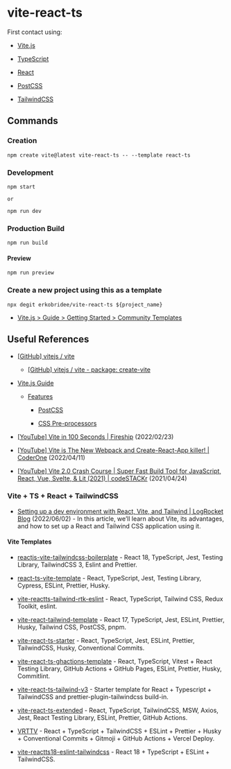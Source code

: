 # vite-react-ts

First contact using:

- [Vite.js](https://vitejs.dev/)

- [TypeScript](https://www.typescriptlang.org/)

- [React](https://reactjs.org/)

- [PostCSS](https://postcss.org/)

- [TailwindCSS](https://tailwindcss.com/)

## Commands

### Creation

```
npm create vite@latest vite-react-ts -- --template react-ts
```

### Development

```
npm start

or

npm run dev
```

### Production Build

```
npm run build
```

#### Preview

```
npm run preview
```

### Create a new project using this as a template

```
npx degit erkobridee/vite-react-ts ${project_name}
```

- [Vite.js > Guide > Getting Started > Community Templates](https://vitejs.dev/guide/#community-templates)

## Useful References

- [[GitHub] vitejs / vite](https://github.com/vitejs/vite)

  - [[GitHub] vitejs / vite - package: create-vite](https://github.com/vitejs/vite/tree/main/packages/create-vite)

- [Vite.js Guide](https://vitejs.dev/guide/)

  - [Features](https://vitejs.dev/guide/features.html)

    - [PostCSS](https://vitejs.dev/guide/features.html#postcss)

    - [CSS Pre-processors](https://vitejs.dev/guide/features.html#css-pre-processors)

- [[YouTube] Vite in 100 Seconds | Fireship](https://www.youtube.com/watch?v=KCrXgy8qtjM) (2022/02/23)

- [[YouTube] Vite is The New Webpack and Create-React-App killer! | CoderOne](https://www.youtube.com/watch?v=9OmnmouE6tw) (2022/04/11)

- [[YouTube] Vite 2.0 Crash Course | Super Fast Build Tool for JavaScript, React, Vue, Svelte, & Lit (2021) | codeSTACKr](https://www.youtube.com/watch?v=LQQ3CR2JTX8) (2021/04/24)

### Vite + TS + React + TailwindCSS

- [Setting up a dev environment with React, Vite, and Tailwind | LogRocket Blog](https://blog.logrocket.com/setting-up-dev-environment-react-vite-tailwind/) (2022/06/02) - In this article, we’ll learn about Vite, its advantages, and how to set up a React and Tailwind CSS application using it.

#### Vite Templates

- [reactjs-vite-tailwindcss-boilerplate](https://github.com/joaopaulomoraes/reactjs-vite-tailwindcss-boilerplate) - React 18, TypeScript, Jest, Testing Library, TailwindCSS 3, Eslint and Prettier.

- [react-ts-vite-template](https://github.com/fabien-ml/react-ts-vite-template) - React, TypeScript, Jest, Testing Library, Cypress, ESLint, Prettier, Husky.

- [vite-reactts-tailwind-rtk-eslint](https://github.com/IsaiaPhiliph/vite-reactts-tailwind-rtk-eslint) - React, TypeScript, Tailwind CSS, Redux Toolkit, eslint.

- [vite-react-tailwind-template](https://github.com/Innei/vite-react-tailwind-template) - React 17, TypeScript, Jest, ESLint, Prettier, Husky, Tailwind CSS, PostCSS, pnpm.

- [vite-react-ts-starter](https://github.com/uchihamalolan/vite-react-ts) - React, TypeScript, Jest, ESLint, Prettier, TailwindCSS, Husky, Conventional Commits.

- [vite-react-ts-ghactions-template](https://github.com/pchmn/vite-react-ts-ghactions-template) - React, TypeScript, Vitest + React Testing Library, GitHub Actions + GitHub Pages, ESLint, Prettier, Husky, Commitlint.

- [vite-react-ts-tailwind-v3](https://github.com/huibizhang/template-vite-react-ts-tailwind-v3) - Starter template for React + Typescript + TailwindCSS and prettier-plugin-tailwindcss build-in.

- [vite-react-ts-extended](https://github.com/laststance/vite-react-ts-extended) - React, TypeScript, TailwindCSS, MSW, Axios, Jest, React Testing Library, ESLint, Prettier, GitHub Actions.

- [VRTTV](https://github.com/Drumpy/vrttv-boilerplate) - React + TypeScript + TailwindCSS + ESLint + Prettier + Husky + Conventional Commits + Gitmoji + GitHub Actions + Vercel Deploy.

- [vite-reactts18-eslint-tailwindcss](https://github.com/dserranoc/vite-reactts18-eslint-tailwindcss) - React 18 + TypeScript + ESLint + TailwindCSS.
